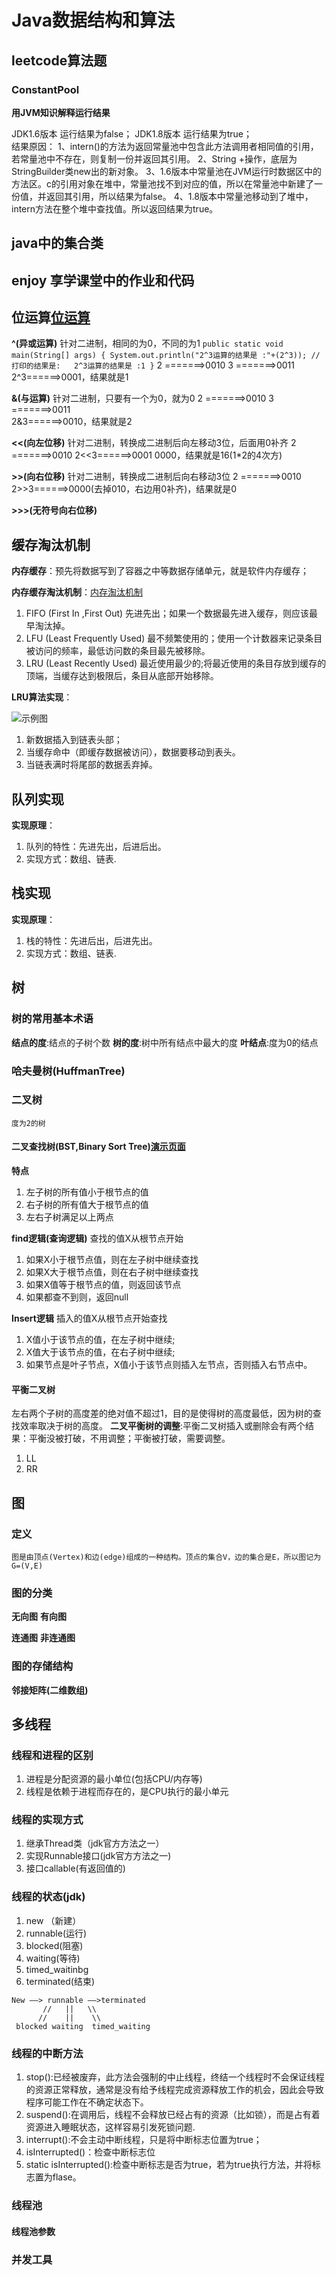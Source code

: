 # Java数据结构和算法

## leetcode算法题
### ConstantPool 
**用JVM知识解释运行结果**

JDK1.6版本  运行结果为false；
          JDK1.8版本  运行结果为true；       
          结果原因：
          1、intern()的方法为返回常量池中包含此方法调用者相同值的引用，若常量池中不存在，则复制一份并返回其引用。
          2、String +操作，底层为StringBuilder类new出的新对象。
          3、1.6版本中常量池在JVM运行时数据区中的方法区。c的引用对象在堆中，常量池找不到对应的值，所以在常量池中新建了一份值，并返回其引用，所以结果为false。
          4、1.8版本中常量池移动到了堆中，intern方法在整个堆中查找值。所以返回结果为true。

## java中的集合类

## enjoy 享学课堂中的作业和代码

## 位运算[位运算](https://blog.csdn.net/black_bird_cn/article/details/80171652)
**^(异或运算)** 针对二进制，相同的为0，不同的为1
``public static void main(String[] args) {
      System.out.println("2^3运算的结果是 :"+(2^3));
      //打印的结果是:   2^3运算的结果是 :1
  }``
  2 =======>0010 
  3 =======>0011  
  2^3======>0001，结果就是1

**&(与运算)**  针对二进制，只要有一个为0，就为0
  2 =======>0010 
  3 =======>0011  
  2&3======>0010，结果就是2

**<<(向左位移)** 针对二进制，转换成二进制后向左移动3位，后面用0补齐
  2 =======>0010 
  2<<3======>0001 0000，结果就是16(1*2的4次方)

**>>(向右位移)** 针对二进制，转换成二进制后向右移动3位
  2 =======>0010 
  2>>3======>0000(去掉010，右边用0补齐)，结果就是0

**>>>(无符号向右位移)**

##  缓存淘汰机制
**内存缓存**：预先将数据写到了容器之中等数据存储单元，就是软件内存缓存；

**内存缓存淘汰机制**：[内存淘汰机制](https://blog.csdn.net/youanyyou/article/details/78989956)
 1. FIFO (First In ,First Out)  先进先出；如果一个数据最先进入缓存，则应该最早淘汰掉。
 2. LFU  (Least Frequently Used) 最不频繁使用的；使用一个计数器来记录条目被访问的频率，最低访问数的条目最先被移除。
 3. LRU  (Least Recently Used)   最近使用最少的;将最近使用的条目存放到缓存的顶端，当缓存达到极限后，条目从底部开始移除。
 
 **LRU算法实现**：
 
 ![示例图](https://github.com/huaidandaidai/java_learn/blob/master/learn_data_structure/src/org/lsh/lru/LRU%E7%BC%93%E5%AD%98%E6%B7%98%E6%B1%B0%E6%9C%BA%E5%88%B6.jpg)
 1. 新数据插入到链表头部；
 2. 当缓存命中（即缓存数据被访问），数据要移动到表头。
 3. 当链表满时将尾部的数据丢弃掉。
 
 ## 队列实现
 **实现原理**：
 1. 队列的特性：先进先出，后进后出。
 2. 实现方式：数组、链表.
 
 ## 栈实现
 **实现原理**：
  1. 栈的特性：先进后出，后进先出。
  2. 实现方式：数组、链表.
  
  ## 树
  
  ### 树的常用基本术语
  **结点的度**:结点的子树个数
  **树的度**:树中所有结点中最大的度
  **叶结点**:度为0的结点
  
  ### 哈夫曼树(HuffmanTree)
  
  ### 二叉树
  `度为2的树`
  
  #### 二叉查找树(BST,Binary Sort Tree)[演示页面](https://www.cs.usfca.edu/~galles/visualization/BST.html)
  
  **特点**
  1. 左子树的所有值小于根节点的值
  2. 右子树的所有值大于根节点的值
  3. 左右子树满足以上两点
  
  **find逻辑(查询逻辑)**
  查找的值X从根节点开始
  1. 如果X小于根节点值，则在左子树中继续查找
  2. 如果X大于根节点值，则在右子树中继续查找
  3. 如果X值等于根节点的值，则返回该节点
  4. 如果都查不到则，返回null
  
  **Insert逻辑**
  插入的值X从根节点开始查找
  1. X值小于该节点的值，在左子树中继续;
  2. X值大于该节点的值，在右子树中继续;
  3. 如果节点是叶子节点，X值小于该节点则插入左节点，否则插入右节点中。
  
  #### 平衡二叉树
  左右两个子树的高度差的绝对值不超过1，目的是使得树的高度最低，因为树的查找效率取决于树的高度。
  **二叉平衡树的调整**:平衡二叉树插入或删除会有两个结果：平衡没被打破，不用调整；平衡被打破，需要调整。
  1. LL
  2. RR
  
  ## 图
  
  ### 定义
   ``图是由顶点(Vertex)和边(edge)组成的一种结构。顶点的集合V，边的集合是E，所以图记为G=(V,E)``
  
  ### 图的分类
  **无向图**
  **有向图**
  
  **连通图**
  **非连通图**
  
  ### 图的存储结构
  **邻接矩阵(二维数组)**
  
  ## 多线程
  
  ### 线程和进程的区别
  1. 进程是分配资源的最小单位(包括CPU/内存等)
  2. 线程是依赖于进程而存在的，是CPU执行的最小单元
  
  ### 线程的实现方式
  1. 继承Thread类（jdk官方方法之一）
  2. 实现Runnable接口(jdk官方方法之一)
  3. 接口callable(有返回值的)
  
  ### 线程的状态(jdk)
  1. new （新建）
  2. runnable(运行)
  3. blocked(阻塞)
  4. waiting(等待)
  5. timed_waitinbg
  6. terminated(结束)
  
    New ——> runnable ——>terminated
           //   ||   \\
          //    ||    \\
     blocked waiting  timed_waiting
  
  ### 线程的中断方法
  1. stop():已经被废弃，此方法会强制的中止线程，终结一个线程时不会保证线程的资源正常释放，通常是没有给予线程完成资源释放工作的机会，因此会导致程序可能工作在不确定状态下。
  2. suspend():在调用后，线程不会释放已经占有的资源（比如锁），而是占有着资源进入睡眠状态，这样容易引发死锁问题.
  3. interrupt():不会主动中断线程，只是将中断标志位置为true；
  4. isInterrupted()：检查中断标志位
  5. static isInterrupted():检查中断标志是否为true，若为true执行方法，并将标志置为flase。
  
  ### 线程池
  
  #### 线程池参数
  
  ### 并发工具
  
  
  